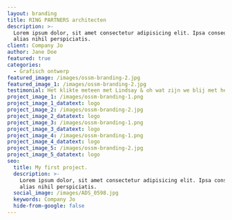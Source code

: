 ```yaml
---
layout: branding
title: RING PARTNERS architecten
description: >-
  Lorem ipsum dolor, sit amet consectetur adipisicing elit. Ipsa consequatur
  alias nihil perspiciatis.
client: Company Jo
author: Jane Doe
featured: true
categories:
  - Grafisch ontwerp
featured_image: /images/ossm-branding-2.jpg
featured_image_1: /images/ossm-branding-2.jpg
testimonial: Het klikte meteen met Lindsay & oh wat zijn we blij met het resultaat
project_image_1: /images/ossm-branding-1.png
project_image_1_datatext: logo
project_image_2: /images/ossm-branding-2.jpg
project_image_2_datatext: logo
project_image_3: /images/ossm-branding-1.png
project_image_3_datatext: logo
project_image_4: /images/ossm-branding-1.png
project_image_4_datatext: logo
project_image_5: /images/ossm-branding-2.jpg
project_image_5_datatext: logo
seo:
  title: My first project.
  description: >-
    Lorem ipsum dolor, sit amet consectetur adipisicing elit. Ipsa consequatur
    alias nihil perspiciatis.
  social_image: /images/ADS_0598.jpg
  keywords: Company Jo
  hide-from-google: false
---
```

